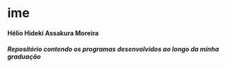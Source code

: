 # ime

#### Hélio Hideki Assakura Moreira

##### Repositório contendo os programas desenvolvidos ao longo da minha graduação